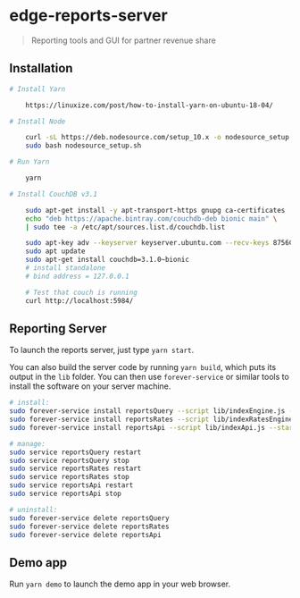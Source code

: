 # edge-reports-server

> Reporting tools and GUI for partner revenue share

## Installation

```sh
# Install Yarn

    https://linuxize.com/post/how-to-install-yarn-on-ubuntu-18-04/

# Install Node

    curl -sL https://deb.nodesource.com/setup_10.x -o nodesource_setup.sh
    sudo bash nodesource_setup.sh

# Run Yarn

    yarn

# Install CouchDB v3.1

    sudo apt-get install -y apt-transport-https gnupg ca-certificates
    echo "deb https://apache.bintray.com/couchdb-deb bionic main" \
    | sudo tee -a /etc/apt/sources.list.d/couchdb.list

    sudo apt-key adv --keyserver keyserver.ubuntu.com --recv-keys 8756C4F765C9AC3CB6B85D62379CE192D401AB61
    sudo apt update
    sudo apt-get install couchdb=3.1.0~bionic
    # install standalone
    # bind address = 127.0.0.1

    # Test that couch is running
    curl http://localhost:5984/
```

## Reporting Server

To launch the reports server, just type `yarn start`.

You can also build the server code by running `yarn build`, which puts its output in the `lib` folder. You can then use `forever-service` or similar tools to install the software on your server machine.

```sh
# install:
sudo forever-service install reportsQuery --script lib/indexEngine.js --start
sudo forever-service install reportsRates --script lib/indexRatesEngine.js --start
sudo forever-service install reportsApi --script lib/indexApi.js --start

# manage:
sudo service reportsQuery restart
sudo service reportsQuery stop
sudo service reportsRates restart
sudo service reportsRates stop
sudo service reportsApi restart
sudo service reportsApi stop

# uninstall:
sudo forever-service delete reportsQuery
sudo forever-service delete reportsRates
sudo forever-service delete reportsApi
```

## Demo app

Run `yarn demo` to launch the demo app in your web browser.
